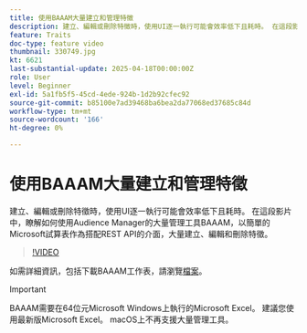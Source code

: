 ```yaml
---
title: 使用BAAAM大量建立和管理特徵
description: 建立、編輯或刪除特徵時，使用UI逐一執行可能會效率低下且耗時。 在這段影片中，瞭解如何使用Audience Manager的大量管理工具BAAAM，以簡單的Microsoft試算表作為搭配REST API的介面，大量建立、編輯和刪除特徵。
feature: Traits
doc-type: feature video
thumbnail: 330749.jpg
kt: 6621
last-substantial-update: 2025-04-18T00:00:00Z
role: User
level: Beginner
exl-id: 5a1fb5f5-45cd-4ede-924b-1d2b92cfec92
source-git-commit: b85100e7ad39468ba6bea2da77068ed37685c84d
workflow-type: tm+mt
source-wordcount: '166'
ht-degree: 0%

---
```


# 使用BAAAM大量建立和管理特徵

建立、編輯或刪除特徵時，使用UI逐一執行可能會效率低下且耗時。 在這段影片中，瞭解如何使用Audience Manager的大量管理工具BAAAM，以簡單的Microsoft試算表作為搭配REST API的介面，大量建立、編輯和刪除特徵。

>[!VIDEO](https://video.tv.adobe.com/v/330749/?quality=12&learn=on)

如需詳細資訊，包括下載BAAAM工作表，請瀏覽[檔案](https://experienceleague.adobe.com/docs/audience-manager/user-guide/reference/bulk-management-tools/bulk-management-intro.html?lang=en#reference)。

>[!IMPORTANT]
>
>BAAAM需要在64位元Microsoft Windows上執行的Microsoft Excel。 建議您使用最新版Microsoft Excel。 macOS上不再支援大量管理工具。
